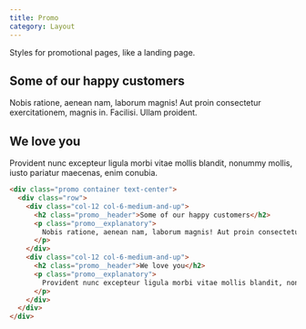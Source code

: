 ```yaml
---
title: Promo
category: Layout
---
```


Styles for promotional pages, like a landing page.

<div class="promo container text-center">
  <div class="row">
    <div class="col-12 col-6-medium-and-up">
      <h2 class="promo__header">Some of our happy customers</h2>
      <p class="promo__explanatory">
        Nobis ratione, aenean nam, laborum magnis! Aut proin consectetur exercitationem, magnis in. Facilisi. Ullam proident.
      </p>
    </div>
    <div class="col-12 col-6-medium-and-up">
      <h2 class="promo__header">We love you</h2>
      <p class="promo__explanatory">
        Provident nunc excepteur ligula morbi vitae mollis blandit, nonummy mollis, iusto pariatur maecenas, enim conubia.
      </p>
    </div>
  </div>
</div>

```html
<div class="promo container text-center">
  <div class="row">
    <div class="col-12 col-6-medium-and-up">
      <h2 class="promo__header">Some of our happy customers</h2>
      <p class="promo__explanatory">
        Nobis ratione, aenean nam, laborum magnis! Aut proin consectetur exercitationem, magnis in. Facilisi. Ullam proident.
      </p>
    </div>
    <div class="col-12 col-6-medium-and-up">
      <h2 class="promo__header">We love you</h2>
      <p class="promo__explanatory">
        Provident nunc excepteur ligula morbi vitae mollis blandit, nonummy mollis, iusto pariatur maecenas, enim conubia.
      </p>
    </div>
  </div>
</div>
```
